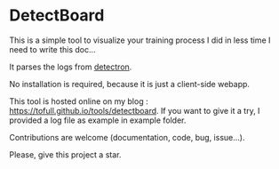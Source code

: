 # DetectBoard

This is a simple tool to visualize your training process I did in less time I need to write this doc...

It parses the logs from [detectron](https://github.com/facebookresearch/Detectron).

No installation is required, because it is just a client-side webapp.

This tool is hosted online on my blog : https://tofull.github.io/tools/detectboard.
If you want to give it a try, I provided a log file as example in example folder.

Contributions are welcome (documentation, code, bug, issue...).

Please, give this project a star.